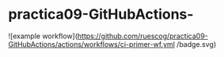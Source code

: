 # practica09-GitHubActions-
![example workflow](https://github.com/ruescog/practica09-GitHubActions/actions/workflows/ci-primer-wf.yml /badge.svg)
